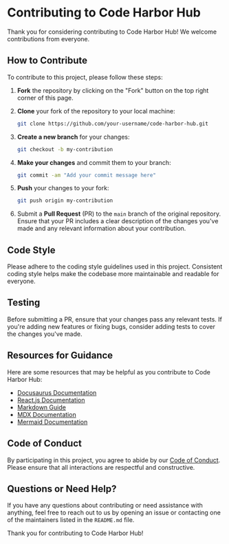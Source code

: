 # Contributing to Code Harbor Hub

Thank you for considering contributing to Code Harbor Hub! We welcome contributions from everyone.

## How to Contribute

To contribute to this project, please follow these steps:

1. **Fork** the repository by clicking on the "Fork" button on the top right corner of this page.
2. **Clone** your fork of the repository to your local machine:

    ```bash
    git clone https://github.com/your-username/code-harbor-hub.git
    ```

3. **Create a new branch** for your changes:

    ```bash
    git checkout -b my-contribution
    ```

4. **Make your changes** and commit them to your branch:

    ```bash
    git commit -am "Add your commit message here"
    ```

5. **Push** your changes to your fork:

    ```bash
    git push origin my-contribution
    ```

6. Submit a **Pull Request** (PR) to the `main` branch of the original repository. Ensure that your PR includes a clear description of the changes you've made and any relevant information about your contribution.

## Code Style

Please adhere to the coding style guidelines used in this project. Consistent coding style helps make the codebase more maintainable and readable for everyone.

## Testing

Before submitting a PR, ensure that your changes pass any relevant tests. If you're adding new features or fixing bugs, consider adding tests to cover the changes you've made.

## Resources for Guidance

Here are some resources that may be helpful as you contribute to Code Harbor Hub:
- [Docusaurus Documentation](https://docusaurus.io/docs/docs-introduction)
- [React.js Documentation](https://legacy.reactjs.org/docs/getting-started.html)
- [Markdown Guide](https://www.markdownguide.org/)
- [MDX Documentation](https://mdxjs.com/docs/)
- [Mermaid Documentation](https://mermaid.js.org/)

## Code of Conduct

By participating in this project, you agree to abide by our [Code of Conduct](CODE_OF_CONDUCT.md). Please ensure that all interactions are respectful and constructive.

## Questions or Need Help?

If you have any questions about contributing or need assistance with anything, feel free to reach out to us by opening an issue or contacting one of the maintainers listed in the `README.md` file.

Thank you for contributing to Code Harbor Hub!
